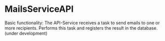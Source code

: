 # MailsServiceAPI
Basic functionality: The API-Service receives a task to send emails to one or more recipients. Performs this task and registers the result in the database. (under development)
